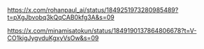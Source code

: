 https://x.com/rohanpaul_ai/status/1849251973280985489?t=pXgJbvobq3kQqCAB0kfg3A&s=09

https://x.com/minamisatokun/status/1849190137864806678?t=V-CO1kigJygvduKgxyVsOw&s=09
